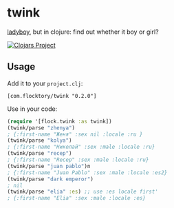 # twink

[ladyboy](https://github.com/flocktory/ladyboy), but in clojure: find out whether it boy or girl?

[![Clojars Project](https://clojars.org/com.flocktory/twink/latest-version.svg)](https://clojars.org/com.flocktory/twink)


## Usage

Add it to your `project.clj`:

`[com.flocktory/twink "0.2.0"]`

Use in your code:

```clojure
(require '[flock.twink :as twink])
(twink/parse "zhenya")
; {:first-name "Женя" :sex nil :locale :ru }
(twink/parse "kolya")
; {:first-name "Николай" :sex :male :locale :ru}
(twink/parse "recep")
; {:first-name "Recep" :sex :male :locale :ru}
(twink/parse "juan pablo")n
; {:first-name "Juan Pablo" :sex :male :locale :es2}
(twink/parse "dark emperor")
; nil
(twink/parse "elia" :es) ;; use :es locale first'
; {:first-name "Elia" :sex :male :locale :es}
```

